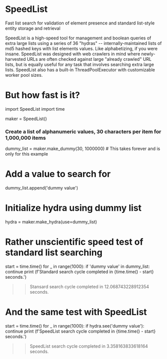 # SpeedList
Fast list search for validation of element presence and standard list-style entity storage and retrieval


SpeedList is a high-speed tool for management and boolean queries of extra large lists using a series of 36 "hydras" -- internally-maintained lists of md5 hashed keys with list elements values. Like alphabetizing, if you were insane. SpeedList was designed with web crawlers in mind where newly-harvested URLs are often checked against large "already crawled" URL lists, but is equally useful for any task that involves searching extra large lists. SpeedList also has a built-in ThreadPoolExecutor with customizable worker pool sizes.

# But how fast is it?

import SpeedList
import time

maker = SpeedList()

### Create a list of alphanumeric values, 30 characters per item for 1,000,000 items
dummy_list = maker.make_dummy(30, 1000000) # This takes forever and is only for this example

# Add a value to search for
dummy_list.append('dummy value')

# Initialize hydra using dummy list
hydra = maker.make_hydra(use=dummy_list)

# Rather unscientific speed test of standard list searching

start = time.time()
for _ in range(1000):
    if 'dummy value' in dummy_list:
        continue
print (f'Standard search cycle completed in {time.time() - start} seconds.')

>> Stansard search cycle completed in 12.068743228912354 seconds.


# And the same test with SpeedList

start = time.time()
for _ in range(1000):
    if hydra.see('dummy value'):
        continue
print (f'SpeedList search cycle completed in {time.time() - start} seconds.')

>> SpeedList search cycle completed in 3.358163833618164 seconds.
